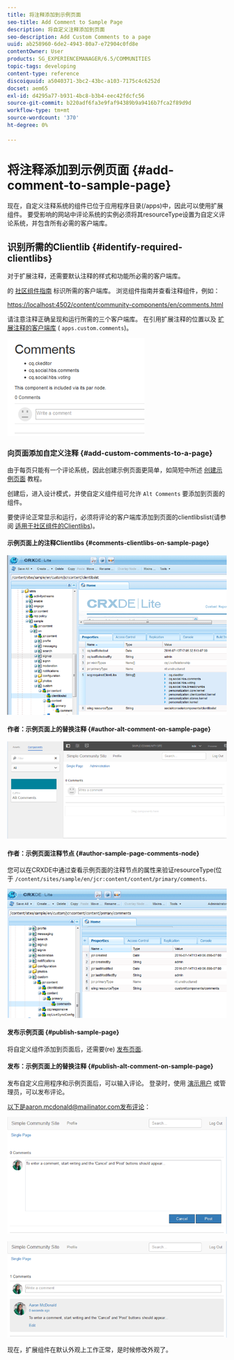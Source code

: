 ```yaml
---
title: 将注释添加到示例页面
seo-title: Add Comment to Sample Page
description: 将自定义注释添加到页面
seo-description: Add Custom Comments to a page
uuid: ab258960-6de2-4943-80a7-e72904c0fd8e
contentOwner: User
products: SG_EXPERIENCEMANAGER/6.5/COMMUNITIES
topic-tags: developing
content-type: reference
discoiquuid: a5040371-3bc2-43bc-a103-7175c4c6252d
docset: aem65
exl-id: d4295a77-b931-4bc8-b3b4-eec42fdcfc56
source-git-commit: b220adf6fa3e9faf94389b9a9416b7fca2f89d9d
workflow-type: tm+mt
source-wordcount: '370'
ht-degree: 0%

---
```


# 将注释添加到示例页面  {#add-comment-to-sample-page}

现在，自定义注释系统的组件已位于应用程序目录(/apps)中，因此可以使用扩展组件。 要受影响的网站中评论系统的实例必须将其resourceType设置为自定义评论系统，并包含所有必需的客户端库。

## 识别所需的Clientlib {#identify-required-clientlibs}

对于扩展注释，还需要默认注释的样式和功能所必需的客户端库。

的 [社区组件指南](/help/communities/components-guide.md) 标识所需的客户端库。 浏览组件指南并查看注释组件，例如：

[https://localhost:4502/content/community-components/en/comments.html](https://localhost:4502/content/community-components/en/comments.html)

请注意注释正确呈现和运行所需的三个客户端库。 在引用扩展注释的位置以及 [扩展注释的客户端库](/help/communities/extend-create-components.md#create-a-client-library-folder) ( `apps.custom.comments`)。

![comments-component1](assets/comments-component1.png)

### 向页面添加自定义注释 {#add-custom-comments-to-a-page}

由于每页只能有一个评论系统，因此创建示例页面更简单，如简短中所述 [创建示例页面](/help/communities/create-sample-page.md) 教程。

创建后，进入设计模式，并使自定义组件组可允许 `Alt Comments` 要添加到页面的组件。

要使评论正常显示和运行，必须将评论的客户端库添加到页面的clientlibslist(请参阅 [适用于社区组件的Clientlibs](/help/communities/clientlibs.md))。

#### 示例页面上的注释Clientlibs {#comments-clientlibs-on-sample-page}

![comments-clientlibs-crxde](assets/comments-clientlibs-crxde.png)

#### 作者：示例页面上的替换注释 {#author-alt-comment-on-sample-page}

![alt-comment](assets/alt-comment.png)

#### 作者：示例页面注释节点 {#author-sample-page-comments-node}

您可以在CRXDE中通过查看示例页面的注释节点的属性来验证resourceType(位于 `/content/sites/sample/en/jcr:content/content/primary/comments`.

![verify-comment-crxde](assets/verify-comment-crxde.png)

#### 发布示例页面 {#publish-sample-page}

将自定义组件添加到页面后，还需要(re) [发布页面](/help/communities/sites-console.md#publishing-the-site).

#### 发布：示例页面上的替换注释 {#publish-alt-comment-on-sample-page}

发布自定义应用程序和示例页面后，可以输入评论。 登录时，使用 [演示用户](/help/communities/tutorials.md#demo-users) 或管理员，可以发布评论。

以下是aaron.mcdonald@mailinator.com发布评论：

![publish-alt-comment](assets/publish-alt-comment.png)

![publish-alt-comment1](assets/publish-alt-comment1.png)

现在，扩展组件在默认外观上工作正常，是时候修改外观了。
